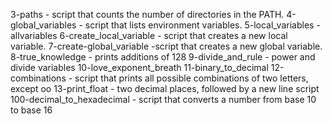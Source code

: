 3-paths -  script that counts the number of directories in the PATH.
4-global_variables - script that lists environment variables.
5-local_variables - allvariables
6-create_local_variable -  script that creates a new local variable.
7-create-global_variable -script that creates a new global variable.
8-true_knowledge  - prints additions of 128
9-divide_and_rule - power and divide variables
10-love_exponent_breath
11-binary_to_decimal
12-combinations -  script that prints all possible combinations of two letters, except oo
13-print_float -  two decimal places, followed by a new line script
100-decimal_to_hexadecimal - script that converts a number from base 10 to base 16
